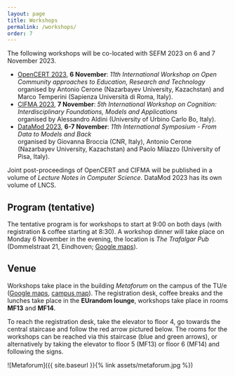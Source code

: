```yaml
---
layout: page
title: Workshops
permalink: /workshops/
order: 7
---
```


The following workshops will be co-located with SEFM 2023 on 6 and 7 November 2023.

- [OpenCERT 2023](https://opencert.github.io/), **6 November**: *11th International Workshop on Open Community approaches to Education, Research and Technology*  
organised by Antonio Cerone (Nazarbayev University, Kazachstan) and Marco Temperini (Sapienza Università di Roma, Italy).
- [CIFMA 2023](https://cifma.github.io/), **7 November**: *5th International Workshop on Cognition: Interdisciplinary Foundations, Models and Applications*  
organised by Alessandro Aldini (University of Urbino Carlo Bo, Italy).
- [DataMod 2023](https://datamod2023.github.io/), **6-7 November**: *11th International Symposium - From Data to Models and Back*  
organised by Giovanna Broccia (CNR, Italy), Antonio Cerone (Nazarbayev University, Kazachstan) and Paolo Milazzo (University of Pisa, Italy).

Joint post-proceedings of OpenCERT and CIFMA will be published in a volume of *Lecture Notes in Computer Science*. DataMod 2023 has its own volume of LNCS.

## Program (tentative)
The tentative program is for workshops to start at 9:00 on both days (with registration & coffee starting at 8:30).
A workshop dinner will take place on Monday 6 November in the evening, the location is *The Trafalgar Pub* (Dommelstraat 21, Eindhoven; [Google maps](https://maps.app.goo.gl/ahNs7rhLoT4FLuFi7)).

## Venue
Workshops take place in the building *Metaforum* on the campus of the TU/e ([Google maps](https://goo.gl/maps/3Us9RFGX7gGAJFEA7), [campus map](https://assets.w3.tue.nl/w/fileadmin/tue/Afbeeldingen/TUe_Map_12-2022.pdf)).
The registration desk, coffee breaks and the lunches take place in the **EUrandom lounge**, workshops take place in rooms **MF13** and **MF14**.

To reach the registration desk, take the elevator to floor 4, go towards the central staircase and follow the red arrow pictured below.
The rooms for the workshops can be reached via this staircase (blue and green arrows), or alternatively by taking the elevator to floor 5 (MF13) or floor 6 (MF14) and following the signs.

![Metaforum]({{ site.baseurl }}{% link assets/metaforum.jpg %})
